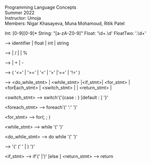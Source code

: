 Programming Language Concepts<br />
Summer 2022<br />
Instructor: Umoja<br />
Members: Nigar Khasayeva, Muna Mohamoud, Ritik Patel

Int: [0-9][0-9]*
String: "[a-zA-Z0-9]"
Float: '\d+.\d'
FloatTwo: '.\d+'

<factor> --> identifier | float | int | string

<term> --> <factor>| <term> / <factor> | <term> <factor> | <term> % <factor>

<expression> --> <term> | <expression> + <term> | <expression> - <term>

<bool> --> <expression> ( '<=' | '>=' | '<' | '>' |'==' | '!=' ) <expression>

<stmt> --> <do_while_stmt> | <while_stmt> |<if_stmt>| <for_stmt> | <forEach_stmt> | <switch_stmt> | <assignment>| <return_stmt> | <block>

<switch_stmt> --> switch'{'{case <expression>: <stmt>} [default : <stmt>] '}'

<foreach_stmt> --> foreach'('<variable> ':' <expression> ')'<stmt>

<for_stmt> --> for(<expression>; <expression>; <expression>)<statement>

<while_stmt> --> while '(' <bool> ')' <statement>

<do_while_stmt> --> do <statement> while '(' <bool> ')'

<block> --> '{' (' ' | <stmt>) '}'

<if_stmt> --> if'('<bool> |<expression>')' [else <stmt>]
<return_stmt> --> return <expression>
